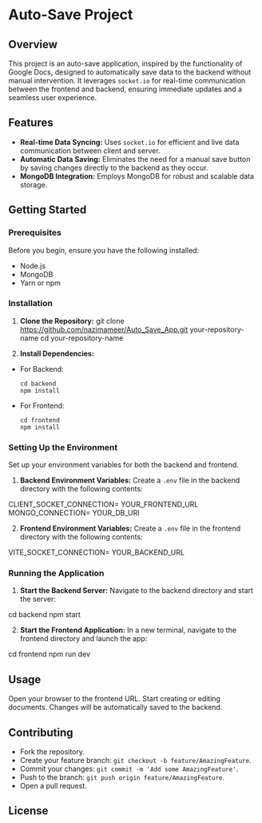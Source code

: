 # Auto-Save Project

## Overview

This project is an auto-save application, inspired by the functionality of Google Docs, designed to automatically save data to the backend without manual intervention. It leverages `socket.io` for real-time communication between the frontend and backend, ensuring immediate updates and a seamless user experience.

## Features

- **Real-time Data Syncing:** Uses `socket.io` for efficient and live data communication between client and server.
- **Automatic Data Saving:** Eliminates the need for a manual save button by saving changes directly to the backend as they occur.
- **MongoDB Integration:** Employs MongoDB for robust and scalable data storage.

## Getting Started

### Prerequisites

Before you begin, ensure you have the following installed:
- Node.js
- MongoDB
- Yarn or npm

### Installation

1. **Clone the Repository:**
git clone https://github.com/nazimameer/Auto_Save_App.git your-repository-name
cd your-repository-name


2. **Install Dependencies:**
- For Backend:
  ```
  cd backend
  npm install
  ```
- For Frontend:
  ```
  cd frontend
  npm install
  ```

### Setting Up the Environment

Set up your environment variables for both the backend and frontend.

1. **Backend Environment Variables:**
Create a `.env` file in the backend directory with the following contents:

CLIENT_SOCKET_CONNECTION= YOUR_FRONTEND_URL
MONGO_CONNECTION= YOUR_DB_URI


2. **Frontend Environment Variables:**
Create a `.env` file in the frontend directory with the following contents:

VITE_SOCKET_CONNECTION= YOUR_BACKEND_URL

### Running the Application

1. **Start the Backend Server:**
Navigate to the backend directory and start the server:

cd backend
npm start

2. **Start the Frontend Application:**
In a new terminal, navigate to the frontend directory and launch the app:

cd frontend
npm run dev


## Usage

Open your browser to the frontend URL. Start creating or editing documents. Changes will be automatically saved to the backend.

## Contributing

- Fork the repository.
- Create your feature branch: `git checkout -b feature/AmazingFeature`.
- Commit your changes: `git commit -m 'Add some AmazingFeature'`.
- Push to the branch: `git push origin feature/AmazingFeature`.
- Open a pull request.

## License
